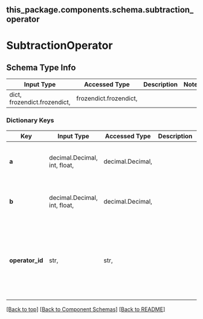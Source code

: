 <a name="top"></a>
## this_package.components.schema.subtraction_operator
# SubtractionOperator

## Schema Type Info
Input Type | Accessed Type | Description | Notes
------------ | ------------- | ------------- | -------------
dict, frozendict.frozendict,  | frozendict.frozendict,  |  |

### Dictionary Keys
Key | Input Type | Accessed Type | Description | Notes
------------ | ------------- | ------------- | ------------- | -------------
**a** | decimal.Decimal, int, float,  | decimal.Decimal,  |  | value must be a 64 bit float
**b** | decimal.Decimal, int, float,  | decimal.Decimal,  |  | value must be a 64 bit float
**operator_id** | str,  | str,  |  | if omitted the server will use the default value of "SUB"

[[Back to top]](#top) [[Back to Component Schemas]](../../../README.md#Component-Schemas) [[Back to README]](../../../README.md)
